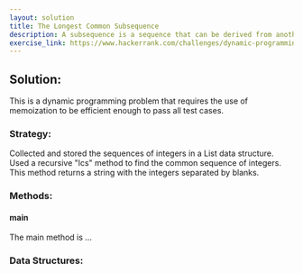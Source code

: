 ```yaml
---
layout: solution
title: The Longest Common Subsequence
description: A subsequence is a sequence that can be derived from another sequence by deleting some elements without changing the order of the remaining elements. Longest common subsequence (LCS) of 2 sequences is a subsequence, with maximal length, which is common to both the sequences.
exercise_link: https://www.hackerrank.com/challenges/dynamic-programming-classics-the-longest-common-subsequence/problem
---
```

## Solution: 
This is a dynamic programming problem that requires the use of memoization to be efficient enough to pass all test cases.
### Strategy:
Collected and stored the sequences of integers in a List<Integer> data structure. Used a recursive "lcs" method to find the common sequence of integers. This method returns a string with the integers separated by blanks.
### Methods:
#### main
The main method is ...

### Data Structures:

